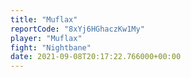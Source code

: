 ```yaml
---
title: "Muflax"
reportCode: "8xYj6HGhaczKw1My"
player: "Muflax"
fight: "Nightbane"
date: 2021-09-08T20:17:22.766000+00:00
---
```

